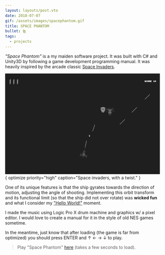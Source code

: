 ```yaml
---
layout: layouts/post.vto
date: 2018-07-07
gif: /assets/images/spacephantom.gif
title: SPACE PHANTOM
bullet: ⧎
tags:
  - projects
---
```


_"Space Phantom"_ is a my maiden software project. It was built with C# and Unity3D by following a game development programming manual. It was heavily inspired by the arcade classic [Space Invaders](https://en.wikipedia.org/wiki/Space_Invaders).

![A screengrab of the game Space Phantom, depicting an alien ship destroying enemies in the shape of red skulls with laser beams.](/assets/images/spacephantom.gif){ optimize priority="high" caption="Space invaders, with a twist." }

One of its unique features is that the ship gyrates towards the direction of motion, adjusting the angle of shooting. Implementing this orbit transform and its functional limit (so that the ship did not over rotate) was **wicked fun** and what I consider my ["Hello World!"](/posts/your-hello-world-moment) moment.

I made the music using Logic Pro X drum machine and graphics w/ a pixel editor. I would love to create a manual for it in the style of old NES games sometime.

In the meantime, just know that after loading (the game is far from optimized) you should press <span class="tag border">ENTER</span> and <span class="tag border">↑</span> <span class="tag border">←</span> <span class="tag border">→</span> <span class="tag border">↓</span> to play.

> <callout/> Play "Space Phantom" [here](game) (takes a few seconds to load).
